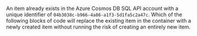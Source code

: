 An item already exists in the Azure Cosmos DB SQL API account with a unique identifier of `04b3038c-b966-4a86-a1f3-5d1fa5c2a47c`. Which of the following blocks of code will replace the existing item in the container with a newly created item without running the risk of creating an entirely new item.
